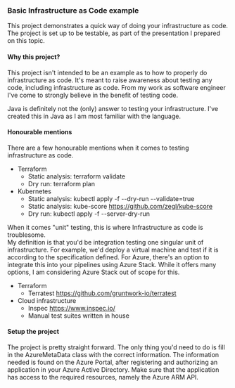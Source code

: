 ### Basic Infrastructure as Code example

This project demonstrates a quick way of doing your infrastructure as code. 
The project is set up to be testable, as part of the presentation I prepared on this topic.


#### Why this project?

This project isn't intended to be an example as to how to properly do infrastructure as code.
It's meant to raise awareness about testing any code, including infrastructure as code.
From my work as software engineer I've come to strongly believe in the benefit of testing code.

Java is definitely not the (only) answer to testing your infrastructure. 
I've created this in Java as I am most familiar with the language.

#### Honourable mentions

There are a few honourable mentions when it comes to testing infrastructure as code.
* Terraform 
    * Static analysis: terraform validate
    * Dry run: terraform plan
* Kubernetes
    * Static analysis: kubectl apply -f <file> --dry-run --validate=true
    * Static analysis: kube-score https://github.com/zegl/kube-score
    * Dry run: kubectl apply -f <file> --server-dry-run
    
When it comes "unit" testing, this is where Infrastructure as code is troublesome.  
My definition is that you'd be integration testing one singular unit of infrastructure.
For example, we'd deploy a virtual machine and test if it is according to the specification defined.
For Azure, there's an option to integrate this into your pipelines using Azure Stack. 
While it offers many options, I am considering Azure Stack out of scope for this.

* Terraform
    * Terratest https://github.com/gruntwork-io/terratest
* Cloud infrastructure
    * Inspec https://www.inspec.io/
    * Manual test suites written in house
    
#### Setup the project

The project is pretty straight forward. 
The only thing you'd need to do is fill in the AzureMetaData class with the correct information.
The information needed is found on the Azure Portal, after registering and authorizing an application in your Azure Active Directory.
Make sure that the application has access to the required resources, namely the Azure ARM API.

